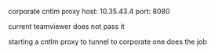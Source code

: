 corporate cntlm proxy
  host: 10.35.43.4 
  port: 8080

current teamviewer does not pass it

starting a cntlm proxy to tunnel to corporate one does the job
